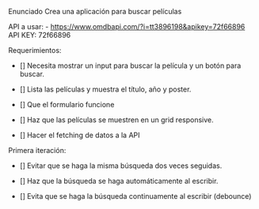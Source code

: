 Enunciado
Crea una aplicación para buscar películas

API a usar: - https://www.omdbapi.com/?i=tt3896198&apikey=72f66896
API KEY: 72f66896

Requerimientos:

- [] Necesita mostrar un input para buscar la película y un botón para buscar.

- [] Lista las películas y muestra el título, año y poster.

- [] Que el formulario funcione

- [] Haz que las películas se muestren en un grid responsive.

- [] Hacer el fetching de datos a la API

Primera iteración:

- [] Evitar que se haga la misma búsqueda dos veces seguidas.

- [] Haz que la búsqueda se haga automáticamente al escribir.

- [] Evita que se haga la búsqueda continuamente al escribir (debounce)